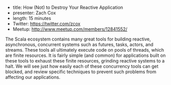 * title: How (Not) to Destroy Your Reactive Application
* presenter: Zach Cox
* length: 15 minutes
* Twitter: https://twitter.com/zcox
* Meetup: http://www.meetup.com/members/12841552/

The Scala ecosystem contains many great tools for building reactive, asynchronous, concurrent systems such as futures, tasks, actors, and streams. These tools all ultimately execute code on pools of threads, which are finite resources. It is fairly simple (and common) for applications built on these tools to exhaust these finite resources, grinding reactive systems to a halt. We will see just how easily each of these concurrency tools can get blocked, and review specific techniques to prevent such problems from affecting our applications.
